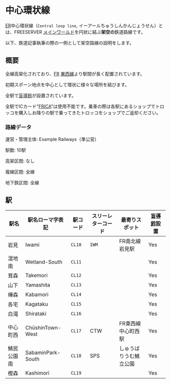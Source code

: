 # 中心環状線

[ER](/transports/train/example/)中心環状線（`Central loop line`, イーアールちゅうしんかんじょうせん）とは、FREESERVER [メインワールド](/world/main/)を円状に結ぶ**架空の**鉄道路線です。

以下、鉄道記事執筆の際の一例として架空路線の説明をします。

## 概要

全線高架化されており、[FR](/transports/train/fr/) [東西線](/transports/train/fr/ew)より駅間が長く配置されています。

<!--
駅間の説明基準はお任せしますが、それなりに周知されているものでお願いします。
-->

初期スポーン地点を中心として環状に様々な場所を結びます。

全駅で[盲導鈴](/transports/train/guide-bell)が設置されています。

全駅でICカード"[FRICA](/item/frica)"は使用不能です。乗車の際は各駅にあるショップでトロッコを購入しお降りの駅で乗ってきたトロッコをショップでご返却ください。

### 路線データ

運営・管理主体: Example Railways（準公営）

駅数: 10駅

高架区間: なし

複線区間: 全線

地下鉄区間: 全線

## 駅

|駅名|駅名ローマ字表記|駅コード|スリーレターコード|最寄りスポット|[盲導鈴](/transports/train/guide-bell)設置|
|---|---|---|---|---|---|
|岩見|Iwami|`CL10`|`IWM`|FR南北線 岩見駅|Yes|
|湿地南|Wetland-South|`CL11`|||Yes|
|茸森|Takemori|`CL12`|||Yes|
|山下|Yamashita|`CL13`|||Yes|
|樺森|Kabamori|`CL14`|||Yes|
|各宅|Kagataku|`CL15`|||Yes|
|白滝|Shirataki|`CL16`|||Yes|
|中心町西|ChūshinTown-West|`CL17`|CTW|FR東西線 中心町西駅|Yes|
|鯖民公園南|SabaminPark-South|`CL18`|SPS|しゅうばりうむ鯖立公園|Yes|
|樫森|Kashimori|`CL19`|||Yes|
